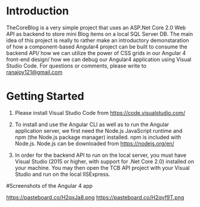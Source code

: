 # Introduction 
TheCoreBlog is a very simple project that uses an ASP.Net Core 2.0 Web API as backend to store mini Blog items on a local SQL Server DB. The main idea of this project is really to rather make an introductory demonstaration of how a component-based Angular4 project can be built to consume the backend API/ how we can utilize the power of CSS grids in our Angular 4 front-end design/ how we can debug our Angular4 application using Visual Studio Code. For questions or comments, please write to ranajoy121@gmail.com

# Getting Started

1.	Please install Visual Studio Code from https://code.visualstudio.com/
2.	To install and use the Angular CLI as well as to run the Angular application server, we first need the Node.js JavaScript runtime and npm (the Node.js package manager) installed. npm is included with Node.js. Node.js can be downloaded from https://nodejs.org/en/

3.	In order for the backend API to run on the local server, you must have Visual Studio (2015 or higher, with support for .Net Core 2.0) installed on your machine. You may then open the TCB API project with your Visual Studio and run on the local IISExpress. 


#Screenshots of the Angular 4 app

https://pasteboard.co/H2qxJa8.png
https://pasteboard.co/H2qyf9T.png
